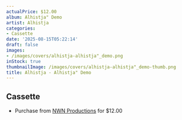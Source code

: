 ```yaml
---
actualPrice: $12.00
album: Alhistja" Demo
artist: Alhistja
categories:
- Cassette
date: '2025-08-15T05:22:14'
draft: false
images:
- /images/covers/alhistja-alhistja"_demo.png
inStock: true
thumbnailImage: /images/covers/alhistja-alhistja"_demo-thumb.png
title: Alhistja - Alhistja" Demo
---
```


## Cassette
* Purchase from [NWN Productions](http://shop.nwnprod.com/index.php?route=product/product&path=73&product_id=24462&sort=pd.name&order=ASC) for $12.00

